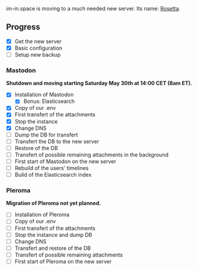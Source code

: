 im-in.space is moving to a much needed new server. Its name: [Rosetta](https://rosetta.im-in.space).

## Progress
- [x] Get the new server
- [x] Basic configuration
- [ ] Setup new backup

### Mastodon

**Shutdown and moving starting Saturday May 30th at 14:00 CET (8am ET).**

- [x] Installation of Mastodon
  - [x] Bonus: Elasticsearch
- [x] Copy of our .env
- [x] First transfert of the attachments
- [x] Stop the instance
- [x] Change DNS
- [ ] Dump the DB for transfert
- [ ] Transfert the DB to the new server 
- [ ] Restore of the DB
- [ ] Transfert of possible remaining attachments in the background
- [ ] First start of Mastodon on the new server
- [ ] Rebuild of the users' timelines
- [ ] Build of the Elasticsearch index

### Pleroma

**Migration of Pleroma not yet planned.**

- [ ] Installation of Pleroma
- [ ] Copy of our .env
- [ ] First transfert of the attachments
- [ ] Stop the instance and dump DB
- [ ] Change DNS
- [ ] Transfert and restore of the DB
- [ ] Transfert of possible remaining attachments
- [ ] First start of Pleroma on the new server
